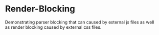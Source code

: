 # Render-Blocking
Demonstrating parser blocking that can caused by external js files as well as render blocking caused by external css files.

